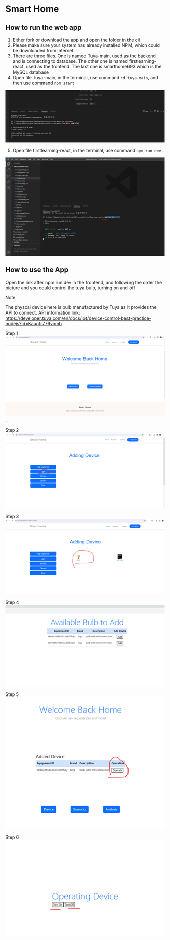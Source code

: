 # Smart Home

## How to run the web app
1.	Either fork or download the app and open the folder in the cli
2.	Please make sure your system has already installed NPM, which could be downloaded from internet
3.	There are three files. One is named Tuya-main, used as the backend and is connecting to database. The other one is named firstlearning-react, used as the frontend. The last one is smarthome693 which is the MySQL database
4.	Open file Tuya-main, in the terminal, use command `cd tuya-main`, and then use command `npm start`  

   
![backend of command](https://github.com/wanjun3211/SmartHome/blob/main/backend%20npm%20start.PNG)


5.	Open file firstlearning-react, in the terminal, use command `npm run dev`

![frontend of command](https://github.com/wanjun3211/SmartHome/blob/main/frontend%20npm%20run%20dev.PNG)


## How to use the App
Open the link after npm run dev in the frontend, and following the order the picture and you could control the tuya bulb, turning on and off

> [!NOTE]
> The physcal device here is bulb manufactured by Tuya as it provides the API to connect. API information link: https://developer.tuya.com/en/docs/iot/device-control-best-practice-nodejs?id=Kaunfr776vomb


Step 1
![homepage](https://github.com/wanjun3211/SmartHome/blob/main/1%20homepage.PNG).

Step 2
![order1](https://github.com/wanjun3211/SmartHome/blob/main/2%20light.PNG)

Step 3
![order2](https://github.com/wanjun3211/SmartHome/blob/main/3%20bulb.PNG)

Step 4
![order3](https://github.com/wanjun3211/SmartHome/blob/main/light%20add3.PNG)

Step 5
![order4](https://github.com/wanjun3211/SmartHome/blob/main/light%20add4.PNG)

Step 6
![order5](https://github.com/wanjun3211/SmartHome/blob/main/light%20add5.PNG)
